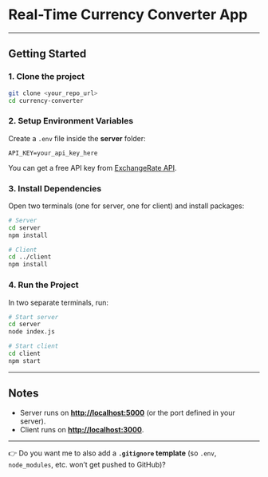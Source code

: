 
# Real-Time Currency Converter App

---

## Getting Started

### 1. Clone the project
```bash
git clone <your_repo_url>
cd currency-converter
````

### 2. Setup Environment Variables

Create a `.env` file inside the **server** folder:

```
API_KEY=your_api_key_here
```

You can get a free API key from [ExchangeRate API](https://v6.exchangerate-api.com).

### 3. Install Dependencies

Open two terminals (one for server, one for client) and install packages:

```bash
# Server
cd server
npm install

# Client
cd ../client
npm install
```

### 4. Run the Project

In two separate terminals, run:

```bash
# Start server
cd server
node index.js

# Start client
cd client
npm start
```

---

## Notes

* Server runs on **[http://localhost:5000](http://localhost:5000)** (or the port defined in your server).
* Client runs on **[http://localhost:3000](http://localhost:3000)**.


---

👉 Do you want me to also add a **`.gitignore` template** (so `.env`, `node_modules`, etc. won’t get pushed to GitHub)?
```
